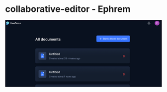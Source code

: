 # collaborative-editor - Ephrem

![collaborative-editor with next js and clerk](./public/collaprative-editor.png)
